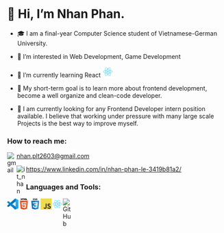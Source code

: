 # 👋 Hi, I’m Nhan Phan. 

- 🎓 I am a final-year Computer Science student of Vietnamese-German University. 

- 👀 I’m interested in Web Development, Game Development

- 🌱 I’m currently learning React <img position="relative" alt="React" width="26px" src="https://raw.githubusercontent.com/github/explore/80688e429a7d4ef2fca1e82350fe8e3517d3494d/topics/react/react.png" />

- 💞️ My short-term goal is to learn more about frontend development, become a well organize and clean-code developer. 

- 👯 I am currently looking for any Frontend Developer intern position available. I believe that working under pressure with many large scale Projects is the best way to improve myself.


###  How to reach me: 

<img align="left" alt="gmail" width="22px" src="https://cdn.jsdelivr.net/npm/simple-icons@3.13.0/icons/gmail.svg" />nhan.plt2603@gmail.com

<img align="left" alt="it_nhan" width="22px" src="https://cdn.jsdelivr.net/npm/simple-icons@v3/icons/linkedin.svg" />https://www.linkedin.com/in/nhan-phan-le-3419b81a2/

### Languages and Tools:

<img align="left" alt="Visual Studio Code" width="26px" src="https://raw.githubusercontent.com/github/explore/80688e429a7d4ef2fca1e82350fe8e3517d3494d/topics/visual-studio-code/visual-studio-code.png" />
<img align="left" alt="HTML5" width="26px" src="https://raw.githubusercontent.com/github/explore/80688e429a7d4ef2fca1e82350fe8e3517d3494d/topics/html/html.png" />
<img align="left" alt="CSS3" width="26px" src="https://raw.githubusercontent.com/github/explore/80688e429a7d4ef2fca1e82350fe8e3517d3494d/topics/css/css.png" />
<img align="left" alt="JavaScript" width="26px" src="https://raw.githubusercontent.com/github/explore/80688e429a7d4ef2fca1e82350fe8e3517d3494d/topics/javascript/javascript.png" />
<img align="left" alt="React" width="26px" src="https://raw.githubusercontent.com/github/explore/80688e429a7d4ef2fca1e82350fe8e3517d3494d/topics/react/react.png" />
<img align="left" alt="GitHub" width="26px" src="https://cdn.jsdelivr.net/npm/simple-icons@3.13.0/icons/github.svg" />

<br />
<br />
